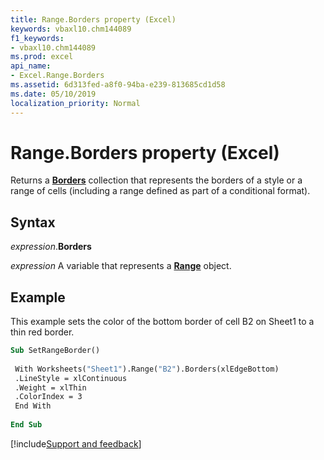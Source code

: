 ```yaml
---
title: Range.Borders property (Excel)
keywords: vbaxl10.chm144089
f1_keywords:
- vbaxl10.chm144089
ms.prod: excel
api_name:
- Excel.Range.Borders
ms.assetid: 6d313fed-a8f0-94ba-e239-813685cd1d58
ms.date: 05/10/2019
localization_priority: Normal
---
```



# Range.Borders property (Excel)

Returns a **[Borders](Excel.Borders.md)** collection that represents the borders of a style or a range of cells (including a range defined as part of a conditional format).


## Syntax

_expression_.**Borders**

_expression_ A variable that represents a **[Range](excel.range(object).md)** object.


## Example

This example sets the color of the bottom border of cell B2 on Sheet1 to a thin red border.

```vb
Sub SetRangeBorder() 
 
 With Worksheets("Sheet1").Range("B2").Borders(xlEdgeBottom) 
 .LineStyle = xlContinuous 
 .Weight = xlThin 
 .ColorIndex = 3 
 End With 
 
End Sub
```




[!include[Support and feedback](~/includes/feedback-boilerplate.md)]
